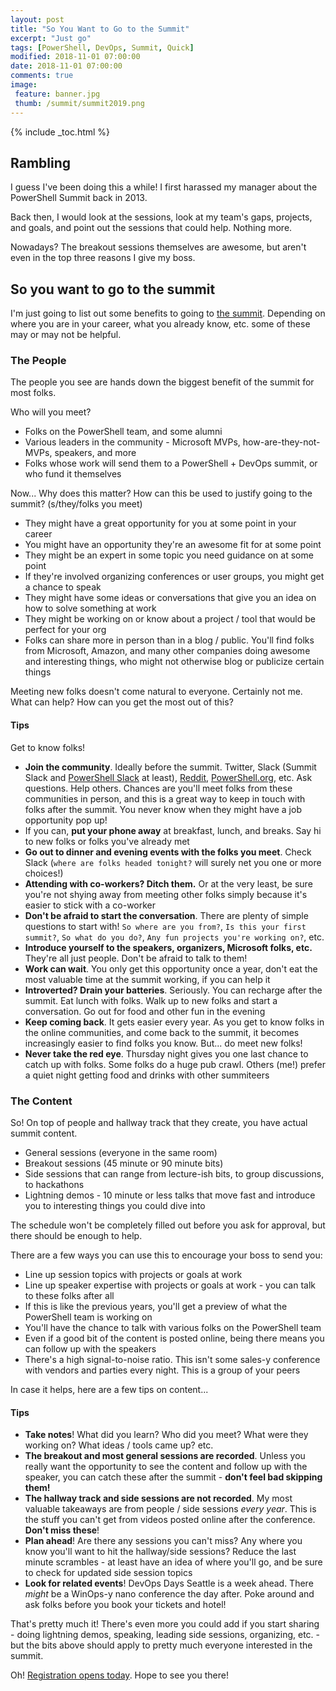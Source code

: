 ```yaml
---
layout: post
title: "So You Want to Go to the Summit"
excerpt: "Just go"
tags: [PowerShell, DevOps, Summit, Quick]
modified: 2018-11-01 07:00:00
date: 2018-11-01 07:00:00
comments: true
image:
 feature: banner.jpg
 thumb: /summit/summit2019.png
---
```

{% include _toc.html %}

## Rambling

I guess I've been doing this a while!  I first harassed my manager about the PowerShell Summit back in 2013.

Back then, I would look at the sessions, look at my team's gaps, projects, and goals, and point out the sessions that could help.  Nothing more.

Nowadays?  The breakout sessions themselves are awesome, but aren't even in the top three reasons I give my boss.

## So you want to go to the summit

I'm just going to list out some benefits to going to [the summit](https://powershell.org/summit/).  Depending on where you are in your career, what you already know, etc. some of these may or may not be helpful.

### The People

The people you see are hands down the biggest benefit of the summit for most folks.

Who will you meet?

* Folks on the PowerShell team, and some alumni
* Various leaders in the community - Microsoft MVPs, how-are-they-not-MVPs, speakers, and more
* Folks whose work will send them to a PowerShell + DevOps summit, or who fund it themselves

Now... Why does this matter?  How can this be used to justify going to the summit?  (s/they/folks you meet)

* They might have a great opportunity for you at some point in your career
* You might have an opportunity they're an awesome fit for at some point
* They might be an expert in some topic you need guidance on at some point
* If they're involved organizing conferences or user groups, you might get a chance to speak
* They might have some ideas or conversations that give you an idea on how to solve something at work
* They might be working on or know about a project / tool that would be perfect for your org
* Folks can share more in person than in a blog / public.  You'll find folks from Microsoft, Amazon, and many other companies doing awesome and interesting things, who might not otherwise blog or publicize certain things

Meeting new folks doesn't come natural to everyone.  Certainly not me.  What can help?  How can you get the most out of this?

#### Tips

Get to know folks!

* **Join the community**.  Ideally before the summit.  Twitter, Slack (Summit Slack and [PowerShell Slack](https://bit.ly/psslack) at least), [Reddit](https://reddit.com/r/powershell), [PowerShell.org](https://powershell.org/), etc.  Ask questions.  Help others.  Chances are you'll meet folks from these communities in person, and this is a great way to keep in touch with folks after the summit.  You never know when they might have a job opportunity pop up!
* If you can, **put your phone away** at breakfast, lunch, and breaks.  Say hi to new folks or folks you've already met
* **Go out to dinner and evening events with the folks you meet**.  Check Slack (`where are folks headed tonight?` will surely net you one or more choices!)
* **Attending with co-workers?  Ditch them.**  Or at the very least, be sure you're not shying away from meeting other folks simply because it's easier to stick with a co-worker
* **Don't be afraid to start the conversation**.  There are plenty of simple questions to start with!  `So where are you from?`, `Is this your first summit?`, `So what do you do?`, `Any fun projects you're working on?`, etc.
* **Introduce yourself to the speakers, organizers, Microsoft folks, etc.**  They're all just people.  Don't be afraid to talk to them!
* **Work can wait**.  You only get this opportunity once a year, don't eat the most valuable time at the summit working, if you can help it
* **Introverted?  Drain your batteries**.  Seriously.  You can recharge after the summit.  Eat lunch with folks.  Walk up to new folks and start a conversation.  Go out for food and other fun in the evening
* **Keep coming back**.  It gets easier every year.  As you get to know folks in the online communities, and come back to the summit, it becomes increasingly easier to find folks you know.  But... do meet new folks!
* **Never take the red eye**.  Thursday night gives you one last chance to catch up with folks.  Some folks do a huge pub crawl.  Others (me!) prefer a quiet night getting food and drinks with other summiteers

### The Content

So!  On top of people and hallway track that they create, you have actual summit content.

* General sessions (everyone in the same room)
* Breakout sessions (45 minute or 90 minute bits)
* Side sessions that can range from lecture-ish bits, to group discussions, to hackathons
* Lightning demos - 10 minute or less talks that move fast and introduce you to interesting things you could dive into

The schedule won't be completely filled out before you ask for approval, but there should be enough to help.

There are a few ways you can use this to encourage your boss to send you:

* Line up session topics with projects or goals at work
* Line up speaker expertise with projects or goals at work - you can talk to these folks after all
* If this is like the previous years, you'll get a preview of what the PowerShell team is working on
* You'll have the chance to talk with various folks on the PowerShell team
* Even if a good bit of the content is posted online, being there means you can follow up with the speakers
* There's a high signal-to-noise ratio.  This isn't some sales-y conference with vendors and parties every night.  This is a group of your peers

In case it helps, here are a few tips on content...

#### Tips

* **Take notes**!  What did you learn?  Who did you meet?  What were they working on?  What ideas / tools came up?  etc.
* **The breakout and most general sessions are recorded**.  Unless you really want the opportunity to see the content and follow up with the speaker, you can catch these after the summit - **don't feel bad skipping them!**
* **The hallway track and side sessions are not recorded**.  My most valuable takeaways are from people / side sessions _every year_.  This is the stuff you can't get from videos posted online after the conference.  **Don't miss these**!
* **Plan ahead**!  Are there any sessions you can't miss?  Any where you know you'll want to hit the hallway/side sessions?  Reduce the last minute scrambles - at least have an idea of where you'll go, and be sure to check for updated side session topics
* **Look for related events**!  DevOps Days Seattle is a week ahead.  There _might_ be a WinOps-y nano conference the day after.  Poke around and ask folks before you book your tickets and hotel!

That's pretty much it!  There's even more you could add if you start sharing - doing lightning demos, speaking, leading side sessions, organizing, etc. - but the bits above should apply to pretty much everyone interested in the summit.

Oh!  [Registration opens today](https://www.eventbrite.com/e/powershell-devops-global-summit-2019-registration-45182308501).  Hope to see you there!